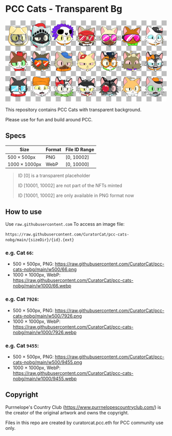 # PCC Cats - Transparent Bg

![banner](./.repo/banner.png)

This repository contains PCC Cats with transparent background.

Please use for fun and build around PCC.

## Specs

| Size          | Format | File ID Range |
| ------------- | ------ | ------------- |
| 500 × 500px   | PNG    | [0, 10002]    |
| 1000 × 1000px | WebP   | [0, 10000]    |

> ID [0] is a transparent placeholder
>
> ID [10001, 10002] are not part of the NFTs minted
>
> ID [10001, 10002] are only available in PNG format now

## How to use

Use `raw.githubusercontent.com` To access an image file:

`https://raw.githubusercontent.com/CuratorCat/pcc-cats-nobg/main/{sizeDir}/{id}.{ext}`

### e.g. Cat `66`:

- 500 × 500px, PNG: https://raw.githubusercontent.com/CuratorCat/pcc-cats-nobg/main/w500/66.png
- 1000 × 1000px, WebP: https://raw.githubusercontent.com/CuratorCat/pcc-cats-nobg/main/w1000/66.webp

### e.g. Cat `7926`:

- 500 × 500px, PNG: https://raw.githubusercontent.com/CuratorCat/pcc-cats-nobg/main/w500/7926.png
- 1000 × 1000px, WebP: https://raw.githubusercontent.com/CuratorCat/pcc-cats-nobg/main/w1000/7926.webp

### e.g. Cat `9455`:

- 500 × 500px, PNG: https://raw.githubusercontent.com/CuratorCat/pcc-cats-nobg/main/w500/9455.png
- 1000 × 1000px, WebP: https://raw.githubusercontent.com/CuratorCat/pcc-cats-nobg/main/w1000/9455.webp

## Copyright

Purrnelope's Country Club (https://www.purrnelopescountryclub.com/) is the creator of the original artwork and owns the copyright.

Files in this repo are created by curatorcat.pcc.eth for PCC community use only.

